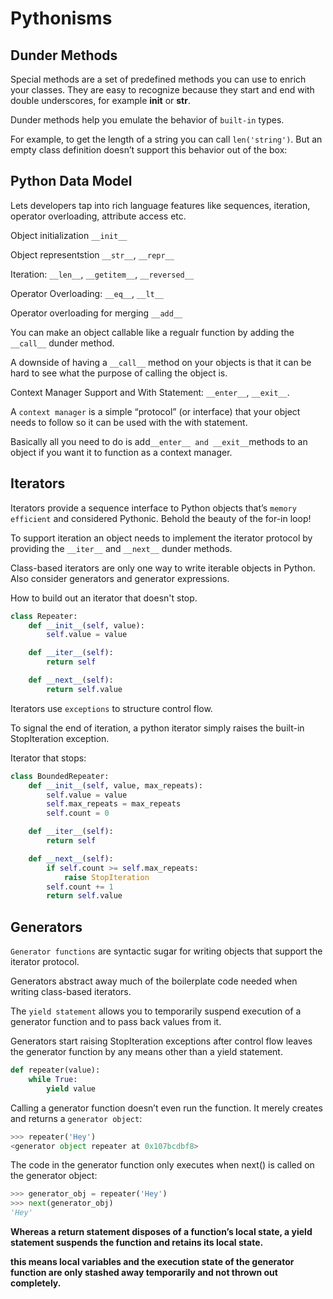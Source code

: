 # Pythonisms

## Dunder Methods

Special methods are a set of predefined methods you can use to enrich your classes. They are easy to recognize because they start and end with double underscores, for example __init__ or __str__.

Dunder methods help you emulate the behavior of `built-in` types.

For example, to get the length of a string you can call `len('string')`. But an empty class definition doesn’t support this behavior out of the box:

## Python Data Model

Lets developers tap into rich language features like sequences, iteration, operator overloading, attribute access etc.

Object  initialization `__init__`

Object representstion `__str__`, `__repr__`

Iteration: `__len__`, `__getitem__`, `__reversed__`

Operator Overloading: `__eq__`, `__lt__`

Operator overloading for merging `__add__`

You can make an object callable like a regualr function by adding the `__call__` dunder method.

A downside of having a `__call__` method on your objects is that it can be hard to see what the purpose of calling the object is.

Context Manager Support and With Statement: `__enter__`, `__exit__`.

A `context manager` is a simple “protocol” (or interface) that your object needs to follow so it can be used with the with statement. 

Basically all you need to do is add` __enter__ and __exit__ `methods to an object if you want it to function as a context manager.

## Iterators

Iterators provide a sequence interface to Python objects that’s `memory efficient` and considered Pythonic. Behold the beauty of the for-in loop!

To support iteration an object needs to implement the iterator protocol by providing the `__iter__` and `__next__` dunder methods.

Class-based iterators are only one way to write iterable objects in Python. Also consider generators and generator expressions.

How to build out an iterator that doesn't stop.

```python
class Repeater:
    def __init__(self, value):
        self.value = value

    def __iter__(self):
        return self

    def __next__(self):
        return self.value
```

Iterators use `exceptions` to structure control flow.

To signal the end of iteration, a python iterator simply raises the built-in StopIteration exception.

Iterator that stops:

```python
class BoundedRepeater:
    def __init__(self, value, max_repeats):
        self.value = value
        self.max_repeats = max_repeats
        self.count = 0

    def __iter__(self):
        return self

    def __next__(self):
        if self.count >= self.max_repeats:
            raise StopIteration
        self.count += 1
        return self.value
```

## Generators

`Generator functions` are syntactic sugar for writing objects that support the iterator protocol. 

Generators abstract away much of the boilerplate code needed when writing class-based iterators.

The `yield statement` allows you to temporarily suspend execution of a generator function and to pass back values from it.

Generators start raising StopIteration exceptions after control flow leaves the generator function by any means other than a yield statement.

```python
def repeater(value):
    while True:
        yield value
```

 Calling a generator function doesn’t even run the function. It merely creates and returns a `generator object`:

```python
>>> repeater('Hey')
<generator object repeater at 0x107bcdbf8>
```
The code in the generator function only executes when next() is called on the generator object:

```python
>>> generator_obj = repeater('Hey')
>>> next(generator_obj)
'Hey'
```

**Whereas a return statement disposes of a function’s local state, a yield statement suspends the function and retains its local state.**

**this means local variables and the execution state of the generator function are only stashed away temporarily and not thrown out completely.**



